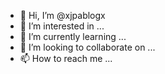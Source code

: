 - 👋 Hi, I’m @xjpablogx
- 👀 I’m interested in ...
- 🌱 I’m currently learning ...
- 💞️ I’m looking to collaborate on ...
- 📫 How to reach me ...

<!---
xjpablogx/xjpablogx is a ✨ special ✨ repository because its `README.md` (this file) appears on your GitHub profile.
You can click the Preview link to take a look at your changes.
--->
